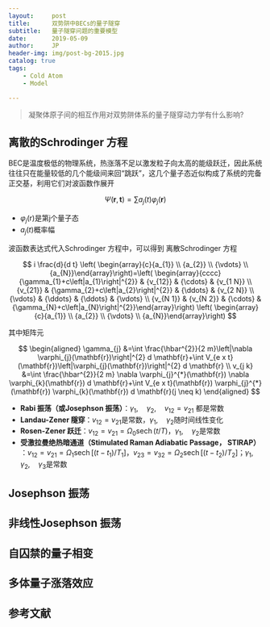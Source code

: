 ```yaml
---
layout:     post
title:      双势阱中BECs的量子隧穿
subtitle:   量子隧穿问题的重要模型
date:       2019-05-09
author:     JP
header-img: img/post-bg-2015.jpg
catalog: true
tags:
    - Cold Atom
    - Model

---
```


<head>
    <script src="https://cdn.mathjax.org/mathjax/latest/MathJax.js?config=TeX-AMS-MML_HTMLorMML" type="text/javascript"></script>
    <script type="text/x-mathjax-config">
        MathJax.Hub.Config({
            tex2jax: {
            skipTags: ['script', 'noscript', 'style', 'textarea', 'pre'],
            inlineMath: [['$','$']]
            }
        });
    </script>
</head>

> 凝聚体原子间的相互作用对双势阱体系的量子隧穿动力学有什么影响?

## 离散的Schrodinger 方程

BEC是温度极低的物理系统，热涨落不足以激发粒子向太高的能级跃迁，因此系统往往只在能量较低的几个能级间来回“跳跃”，这几个量子态近似构成了系统的完备正交基，利用它们对波函数作展开

$$ 
\Psi(\mathbf{r}, \mathbf{t})=\sum a_{j}(t) \varphi_{j}(\mathbf{r})
 $$
 
- $\varphi_{j}(\mathrm{r})$是第j个量子态
- $a_{j}(t)$概率幅

波函数表达式代入Schrodinger 方程中，可以得到 离散Schrodinger 方程

$$ 
i \frac{d}{d t} \left( \begin{array}{c}{a_{1}} \\ {a_{2}} \\ {\vdots} \\ {a_{N}}\end{array}\right)=\left( \begin{array}{cccc}{\gamma_{1}+c\left|a_{1}\right|^{2}} & {v_{12}} & {\cdots} & {v_{1 N}} \\ {v_{21}} & {\gamma_{2}+c\left|a_{2}\right|^{2}} & {\ddots} & {v_{2 N}} \\ {\vdots} & {\ddots} & {\ddots} & {\vdots} \\ {v_{N 1}} & {v_{N 2}} & {\cdots} & {\gamma_{N}+c\left|a_{N}\right|^{2}}\end{array}\right) \left( \begin{array}{c}{a_{1}} \\ {a_{2}} \\ {\vdots} \\ {a_{N}}\end{array}\right)
 $$

其中矩阵元

$$ 
\begin{aligned} \gamma_{j} &=\int \frac{\hbar^{2}}{2 m}\left|\nabla \varphi_{j}(\mathbf{r})\right|^{2} d \mathbf{r}+\int V_{e x t}(\mathbf{r})\left|\varphi_{j}(\mathbf{r})\right|^{2} d \mathbf{r} \\ v_{j k} &=\int \frac{\hbar^{2}}{2 m} \nabla \varphi_{j}^{*}(\mathbf{r}) \nabla \varphi_{k}(\mathbf{r}) d \mathbf{r}+\int V_{e x t}(\mathbf{r}) \varphi_{j}^{*}(\mathbf{r}) \varphi_{k}(\mathbf{r}) d \mathbf{r}(j \neq k) \end{aligned}
 $$
 
 - **Rabi 振荡（或Josephson 振荡）**：$\gamma_{1}, \quad \gamma_{2}, \quad v_{12}=v_{21}$ 都是常数
 - **Landau-Zener 隧穿**：$v_{12}=v_{21}$是常数，$\gamma_{1}, \quad \gamma_{2}$随时间线性变化
 - **Rosen-Zener 跃迁**：$v_{12}=v_{21}=\Omega_{0} \operatorname{sech}(t / T)$，$\gamma_{1}, \quad \gamma_{2}$是常数
 - **受激拉曼绝热暗通道（Stimulated Raman Adiabatic Passage，
STIRAP）** ：$v_{12}=v_{21}=\Omega_{1} \operatorname{sech}\left[\left(t-t_{1}\right) / T_{1}\right]$，$v_{23}=v_{32}=\Omega_{2} \operatorname{sech}\left[\left(t-t_{2}\right) / T_{2}\right]$；$\gamma_{1}, \quad \gamma_{2}, \quad \gamma_{3}$是常数
 

## Josephson 振荡

## 非线性Josephson 振荡

## 自囚禁的量子相变

## 多体量子涨落效应

## 参考文献





